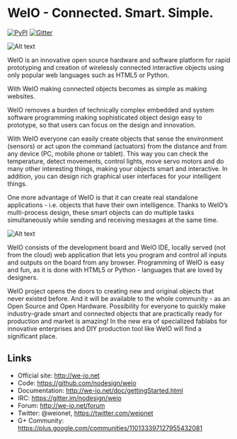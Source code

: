 WeIO - Connected. Smart. Simple.
================================

[![PyPI](https://img.shields.io/pypi/l/Django.svg)]()
[![Gitter](https://badges.gitter.im/Join%20Chat.svg)](https://gitter.im/nodesign/weio?utm_source=badge&utm_medium=badge&utm_campaign=pr-badge&utm_content=badge)

![Alt text](http://we-io.net/img/weioBack.jpg "WeIO Board")

WeIO is an innovative open source hardware and software platform for rapid prototyping and creation of wirelessly connected interactive objects using only popular web languages such as HTML5 or Python.

With WeIO making connected objects becomes as simple as making websites.

WeIO removes a burden of technically complex embedded and system software programming making sophisticated object design easy to prototype, so that users can focus on the design and innovation.

With WeIO everyone can easily create objects that sense the environment (sensors) or act upon the command (actuators) from the distance and from any device (PC, mobile phone or tablet). This way you can check the temperature, detect movements, control lights, move servo motors and do many other interesting things, making your objects smart and interactive. In addition, you can design rich graphical user interfaces for your intelligent things.

One more advantage of WeIO is that it can create real standalone applications - i.e. objects that have their own intelligence. Thanks to WeIO’s multi-process design, these smart objects can do multiple tasks simultaneously while sending and receiving messages at the same time.

![Alt text](http://we-io.net/img/weioIDE.jpg "WeIO IDE")

WeIO consists of the development board and WeIO IDE, locally served (not from the cloud) web application that lets you program and control all inputs and outputs on the board from any browser. Programming of WeIO is easy and fun, as it is done with HTML5 or Python - languages that are loved by designers.

WeIO project opens the doors to creating new and original objects that never existed before. And it will be available to the whole community - as an Open Source and Open Hardware. Possibility for everyone to quickly make industry-grade smart and connected objects that are practically ready for production and market is amazing! In the new era of specialized fablabs for innovative enterprises and DIY production tool like WeIO will find a significant place. 

## Links
- Official site: http://we-io.net
- Code: https://github.com/nodesign/weio
- Documentation: http://we-io.net/doc/gettingStarted.html
- IRC: https://gitter.im/nodesign/weio
- Forum: http://we-io.net/forum
- Twitter: @weionet, https://twitter.com/weionet
- G+ Community: https://plus.google.com/communities/110133397127955432081
